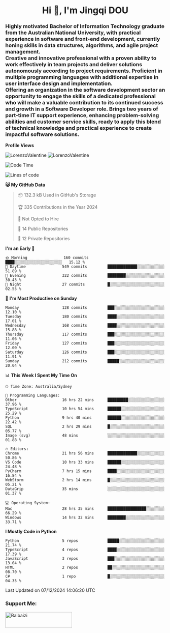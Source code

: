 <h1 align="center">Hi 👋, I'm Jingqi DOU</h1>
<h3 align="left">
Highly motivated Bachelor of Information Technology graduate from the Australian National University, with practical experience in software and front-end development, currently honing skills in data structures, algorithms, and agile project management. <br>
Creative and innovative professional with a proven ability to work effectively in team projects and deliver solutions autonomously according to project requirements. Proficient in multiple programming languages with additional expertise in user interface design and implementation. <br>
Offering an organization in the software development sector an opportunity to engage the skills of a dedicated professional who will make a valuable contribution to its continued success and growth in a Software Developer role. Brings two years of part-time IT support experience, enhancing problem-solving abilities and customer service skills, ready to apply this blend of technical knowledge and practical experience to create impactful software solutions.
</h3>

**Profile Views**<br>
<!-- <img src="https://count.getloli.com/get/@:name" alt="LorenzoValentine" theme="rule34" /> -->
<img src="https://count.getloli.com/@LorenzoValentine?name=LorenzoValentine&theme=asoul&padding=7&offset=0&align=center&scale=2&pixelated=1&darkmode=auto&prefix=020315" alt="LorenzoValentine" theme="rule34" />
<img src="https://count.getloli.com/@LorenzoValentine?name=LorenzoValentine&theme=food&padding=7&offset=0&align=center&scale=2&pixelated=1&darkmode=auto&prefix=020315" alt="LorenzoValentine" theme="rule34" />


<!--START_SECTION:waka-->
![Code Time](http://img.shields.io/badge/Code%20Time-1%2C237%20hrs%201%20min-blue)

![Lines of code](https://img.shields.io/badge/From%20Hello%20World%20I%27ve%20Written-442.1%20thousand%20lines%20of%20code-blue)

**🐱 My GitHub Data** 

> 📦 132.3 kB Used in GitHub's Storage 
 > 
> 🏆 335 Contributions in the Year 2024
 > 
> 🚫 Not Opted to Hire
 > 
> 📜 14 Public Repositories 
 > 
> 🔑 12 Private Repositories 
 > 
**I'm an Early 🐤** 

```text
🌞 Morning                160 commits         ████░░░░░░░░░░░░░░░░░░░░░   15.12 % 
🌆 Daytime                549 commits         █████████████░░░░░░░░░░░░   51.89 % 
🌃 Evening                322 commits         ████████░░░░░░░░░░░░░░░░░   30.43 % 
🌙 Night                  27 commits          █░░░░░░░░░░░░░░░░░░░░░░░░   02.55 % 
```
📅 **I'm Most Productive on Sunday** 

```text
Monday                   128 commits         ███░░░░░░░░░░░░░░░░░░░░░░   12.10 % 
Tuesday                  180 commits         ████░░░░░░░░░░░░░░░░░░░░░   17.01 % 
Wednesday                168 commits         ████░░░░░░░░░░░░░░░░░░░░░   15.88 % 
Thursday                 117 commits         ███░░░░░░░░░░░░░░░░░░░░░░   11.06 % 
Friday                   127 commits         ███░░░░░░░░░░░░░░░░░░░░░░   12.00 % 
Saturday                 126 commits         ███░░░░░░░░░░░░░░░░░░░░░░   11.91 % 
Sunday                   212 commits         █████░░░░░░░░░░░░░░░░░░░░   20.04 % 
```


📊 **This Week I Spent My Time On** 

```text
🕑︎ Time Zone: Australia/Sydney

💬 Programming Languages: 
Other                    16 hrs 22 mins      █████████░░░░░░░░░░░░░░░░   37.96 % 
TypeScript               10 hrs 54 mins      ██████░░░░░░░░░░░░░░░░░░░   25.29 % 
Python                   9 hrs 40 mins       ██████░░░░░░░░░░░░░░░░░░░   22.42 % 
SQL                      2 hrs 29 mins       █░░░░░░░░░░░░░░░░░░░░░░░░   05.77 % 
Image (svg)              48 mins             ░░░░░░░░░░░░░░░░░░░░░░░░░   01.88 % 

🔥 Editors: 
Chrome                   21 hrs 56 mins      █████████████░░░░░░░░░░░░   50.86 % 
VS Code                  10 hrs 33 mins      ██████░░░░░░░░░░░░░░░░░░░   24.48 % 
PyCharm                  7 hrs 15 mins       ████░░░░░░░░░░░░░░░░░░░░░   16.84 % 
WebStorm                 2 hrs 14 mins       █░░░░░░░░░░░░░░░░░░░░░░░░   05.21 % 
DataGrip                 35 mins             ░░░░░░░░░░░░░░░░░░░░░░░░░   01.37 % 

💻 Operating System: 
Mac                      28 hrs 35 mins      █████████████████░░░░░░░░   66.29 % 
Windows                  14 hrs 32 mins      ████████░░░░░░░░░░░░░░░░░   33.71 % 
```

**I Mostly Code in Python** 

```text
Python                   5 repos             █████░░░░░░░░░░░░░░░░░░░░   21.74 % 
TypeScript               4 repos             ████░░░░░░░░░░░░░░░░░░░░░   17.39 % 
JavaScript               3 repos             ███░░░░░░░░░░░░░░░░░░░░░░   13.04 % 
HTML                     2 repos             ██░░░░░░░░░░░░░░░░░░░░░░░   08.70 % 
C#                       1 repo              █░░░░░░░░░░░░░░░░░░░░░░░░   04.35 % 
```




 Last Updated on 07/12/2024 14:06:20 UTC
<!--END_SECTION:waka-->

<!-- [![willianrod's wakatime stats](https://github-readme-stats.vercel.app/api/wakatime?username=lorenzoval2050)](https://github.com/anuraghazra/github-readme-stats) -->


<h3 align="left">Support Me:</h3>
<p><a href="https://www.buymeacoffee.com/Baibaizi"> <img align="left" src="https://cdn.buymeacoffee.com/buttons/v2/default-yellow.png" height="50" width="210" alt="Baibaizi" /></a></p><br><br>
